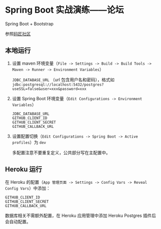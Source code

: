 # Spring Boot 实战演练——论坛

Spring Boot + Bootstrap

参照[码匠社区](https://github.com/codedrinker/community)

## 本地运行

1. 设置 maven 环境变量（`File -> Settings -> Build -> Build Tools -> Maven -> Runner -> Environment Variables`）

    `JDBC_DATABASE_URL` （url 包含用户名和密码），格式如 `jdbc:postgresql://localhost:5432/postgres?useSSL=false&user=xxx&password=xxx`

2. 设置 Spring Boot 环境变量（`Edit Configurations -> Environment Variables`）

    ```
    JDBC_DATABASE_URL
    GITHUB_CLIENT_ID
    GITHUB_CLIENT_SECRET
    GITHUB_CALLBACK_URL
    ```

3. 设置配置切换（`Edit Configurations -> Spring Boot -> Active profiles`）为 `dev`

    多配置注意不要重复定义，公共部分写在主配置中。

## Heroku 运行

在 Heroku 的配置（`App 管理页面 -> Settings -> Config Vars -> Reveal Config Vars`）中添加：
 
```
GITHUB_CLIENT_ID
GITHUB_CLIENT_SECRET
GITHUB_CALLBACK_URL
```

数据库相关不需额外配置，在 Heroku 应用管理中添加 Heroku Postgres 插件后会自动配置。